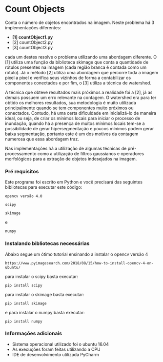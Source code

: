 # Count Objects

Conta o número de objetos encontrados na imagem. Neste problema há 3 implementações diferentes:

* **[1] countObject1.py**
* [2] countObject2.py
* [3] countObject3.py

cada um destes resolve o problema utilizando uma abordagem diferente.
O [1] utiliza uma função da biblioteca skimage que conta a quantidade
de rótulos presentes na imagem (cada região branca é contada como um
rótulo). Já o método [2] utiliza uma abordagem que percorre toda a imagem
pixel a pixel e verifica seus vizinhos de forma a contabilizar os componentes
conectados e por fim, o [3] utiliza a  técnica de watershed.

A técnica que obteve resultados mais próximos a realidade foi a [2],
já as demais possuem um erro relevante na contagem. O watershed era
para ter obtido os melhores resultados, sua metodologia é muito utilizada
principalmente quando se tem componentes muito próximos ou conectados.
Contudo, há uma certa dificuldade em inicializá-lo de maneira ideal,
ou seja, de criar os mínimos locais para iniciar o processo de inundação,
quando há a presença de muitos mínimos locais tem-se a possibilidade de
gerar hipersegmentação e poucos mínimos podem gerar baixa segmentação,
portanto este é um dos motivos da contagem numerosa que essa abordagem traz.

Nas implementações há a utilização de algumas técnicas de pré-processamento
como a utilização de filtros gaussianos e operadores morfológicos para a
extração de objetos indesejados na imagem.

### Pré requisitos
Este programa foi escrito em Python e você precisará das seguintes bibliotecas
para executar este código:
```
opencv versão 4.0
```
```
scipy
```
```
skimage
```
e
```
numpy
```
### Instalando bibliotecas necessárias
Abaixo segue um ótimo tutorial ensinando a instalar o opencv versão 4
```
https://www.pyimagesearch.com/2018/08/15/how-to-install-opencv-4-on-ubuntu/
```
para instalar o scipy basta executar:
```
pip install scipy
```
para instalar o skimage basta executar:
```
pip install skimage
```
e para instalar o numpy basta executar:
```
pip install numpy
```
### Informações adicionais
* Sistema operacional utilizado foi o ubuntu 16.04
* As execuções foram feitas utilizando a CPU
* IDE de desenvolvimento utilizada PyCharm
